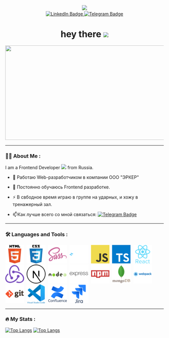 <div id="header" align="center">
  <img src="https://media.giphy.com/media/ZVik7pBtu9dNS/giphy.gif" width="100"/>
</div>
<div id="badges" align="center">
  <a href="https://www.linkedin.com/in/andrey-lisin-5323a7239/">
    <img src="https://img.shields.io/badge/LinkedIn-blue?style=for-the-badge&logo=linkedin&logoColor=white" alt="LinkedIn Badge"/>
  </a>
  <a href="https://t.me/lisichkinlove">
    <img src="https://img.shields.io/badge/telegram-blue?style=for-the-badge&logo=telegram&logoColor=white" alt="Telegram Badge"/>
  </a> 
</div>

<h1 align="center">
  hey there
  <img src="https://media.giphy.com/media/hvRJCLFzcasrR4ia7z/giphy.gif" width="30px"/>
</h1>

<div align="center">
  <img src="https://media.giphy.com/media/dWesBcTLavkZuG35MI/giphy.gif" width="600" height="300"/>
</div>

---

### :man_technologist: About Me : 
I am a Frontend Developer <img src="https://media.giphy.com/media/WUlplcMpOCEmTGBtBW/giphy.gif" width="30"> from Russia.

- :telescope: Работаю Web-разработчиком в компании ООО "ЭРКЕР"

- :seedling: Постоянно обучаюсь Frontend разработке.

- :zap: В свбодное время играю в группе на ударных, и хожу в тренажерный зал.

- :mailbox:Как лучше всего со мной связаться: [![Telegram Badge](https://img.shields.io/badge/-lisin-blue?style=flat&logo=telegram&logoColor=white)](https://t.me/lisichkinlove)

---

### :hammer_and_wrench: Languages and Tools :
<div>
  <img src="https://github.com/devicons/devicon/blob/master/icons/html5/html5-original-wordmark.svg" title="HTML" alt="HTML" width="60" height="60"/>&nbsp;
  <img src="https://github.com/devicons/devicon/blob/master/icons/css3/css3-original-wordmark.svg" title="Css" alt="Css" width="60" height="60"/>&nbsp;
  <img src="https://github.com/devicons/devicon/blob/master/icons/sass/sass-original.svg" title="Sass" alt="Sass" width="60" height="60"/>&nbsp;
  <img src="https://github.com/devicons/devicon/blob/master/icons/tailwindcss/tailwindcss-original-wordmark.svg" title="tailwindcss" alt="tailwindcss" width="60" height="60"/>&nbsp;
  <img src="https://github.com/devicons/devicon/blob/master/icons/javascript/javascript-original.svg" title="JS" alt="JS" width="60" height="60"/>&nbsp;
  <img src="https://github.com/devicons/devicon/blob/master/icons/typescript/typescript-original.svg" title="TS" alt="TS" width="60" height="60"/>&nbsp;
  <img src="https://github.com/devicons/devicon/blob/master/icons/react/react-original-wordmark.svg" title="React" alt="React" width="60" height="60"/>&nbsp;
  <img src="https://github.com/devicons/devicon/blob/master/icons/redux/redux-original.svg" title="Redux" alt="Redux" width="60" height="60"/>&nbsp;
  <img src="https://github.com/devicons/devicon/blob/master/icons/nextjs/nextjs-line.svg" title="nextjs" alt="nextjs" width="60" height="60"/>&nbsp;
  <img src="https://github.com/devicons/devicon/blob/master/icons/nodejs/nodejs-original-wordmark.svg" title="nodejs" alt="nodejs" width="60" height="60"/>&nbsp;
  <img src="https://github.com/devicons/devicon/blob/master/icons/express/express-original-wordmark.svg" title="express" alt="express" width="60" height="60"/>&nbsp;
  <img src="https://github.com/devicons/devicon/blob/master/icons/npm/npm-original-wordmark.svg" title="npm" alt="npm" width="60" height="60"/>&nbsp;
  <img src="https://github.com/devicons/devicon/blob/master/icons/mongodb/mongodb-original-wordmark.svg" title="MoongoDB" alt="MoongoDB" width="60" height="60"/>&nbsp;
  <img src="https://github.com/devicons/devicon/blob/master/icons/webpack/webpack-original-wordmark.svg" title="webpack" alt="webpack" width="60" height="60"/>&nbsp;
  <img src="https://github.com/devicons/devicon/blob/master/icons/git/git-original-wordmark.svg" title="Git" alt="Git" width="60" height="60"/>&nbsp;
  <img src="https://github.com/devicons/devicon/blob/master/icons/vscode/vscode-original-wordmark.svg" title="vscode" alt="vscode" width="60" height="60"/>&nbsp;
  <img src="https://github.com/devicons/devicon/blob/master/icons/confluence/confluence-original-wordmark.svg" title="confluence" alt="confluence" width="60" height="60"/>&nbsp;
  <img src="https://github.com/devicons/devicon/blob/master/icons/jira/jira-original-wordmark.svg" title="jira" alt="jira" width="60" height="60"/>&nbsp;
</div>

---

### :fire: My Stats :
[![Top Langs](https://github-readme-stats.vercel.app/api/top-langs/?username=groone38&layout=compact&theme=vision-friendly-dark)](https://github.com/anuraghazra/github-readme-stats)
[![Top Langs](https://github-readme-stats.vercel.app/api/top-langs/?username=your-github-username&layout=compact&theme=vision-friendly-dark)](https://github.com/anuraghazra/github-readme-stats)
